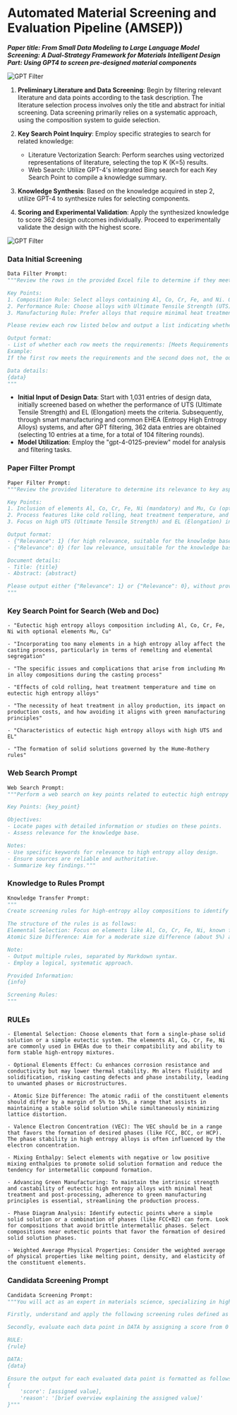 # Automated Material Screening and Evaluation Pipeline (AMSEP))

***Paper title: From Small Data Modeling to Large Language Model Screening: A Dual-Strategy Framework for Materials Intelligent Design***
***Part: Using GPT4 to screen pre-designed material components***

![GPT Filter](./imgs/GPT.png)

1. **Preliminary Literature and Data Screening**: Begin by filtering relevant literature and data points according to the task description. The literature selection process involves only the title and abstract for initial screening. Data screening primarily relies on a systematic approach, using the composition system to guide selection.

2. **Key Search Point Inquiry**: Employ specific strategies to search for related knowledge:
   - Literature Vectorization Search: Perform searches using vectorized representations of literature, selecting the top K (K=5) results.
   - Web Search: Utilize GPT-4's integrated Bing search for each Key Search Point to compile a knowledge summary.

1. **Knowledge Synthesis**: Based on the knowledge acquired in step 2, utilize GPT-4 to synthesize rules for selecting components.

2. **Scoring and Experimental Validation**: Apply the synthesized knowledge to score 362 design outcomes individually. Proceed to experimentally validate the design with the highest score.

![GPT Filter](./imgs/workflow.png)

### Data Initial Screening

``` python
Data Filter Prompt:
"""Review the rows in the provided Excel file to determine if they meet the requirements of key aspects of eutectic high entropy alloy design. Each row must be assessed to ensure it conforms to the specified key points. The entries should satisfy the following key points:

Key Points:
1. Composition Rule: Select alloys containing Al, Co, Cr, Fe, and Ni. Optionally include Mu and Cu. The possibility of forming eutectic high-entropy alloys in other systems should be evaluated.
2. Performance Rule: Choose alloys with Ultimate Tensile Strength (UTS) over 1000 MPa and Elongation (EL) above 15%. Additionally, considering the reliability of data, higher performance is always better.
3. Manufacturing Rule: Prefer alloys that require minimal heat treatment and cold rolling, in line with green manufacturing principles.

Please review each row listed below and output a list indicating whether each row meets these requirements, denoted as 1 (meets requirements) or 0 (does not meet requirements).

Output format:
- List of whether each row meets the requirements: [Meets Requirements for Row 1, Meets Requirements for Row 2, ...], 
Example:
If the first row meets the requirements and the second does not, the output should be [1, 0].

Data details:
{data}
"""
```
- **Initial Input of Design Data**: Start with 1,031 entries of design data, initially screened based on whether the performance of UTS (Ultimate Tensile Strength) and EL (Elongation) meets the criteria. Subsequently, through smart manufacturing and common EHEA (Entropy High Entropy Alloys) systems, and after GPT filtering, 362 data entries are obtained (selecting 10 entries at a time, for a total of 104 filtering rounds).
- **Model Utilization**: Employ the "gpt-4-0125-preview" model for analysis and filtering tasks.

### Paper Filter Prompt

``` python
Paper Filter Prompt:
"""Review the provided literature to determine its relevance to key aspects of eutectic high entropy alloy design. Add it to the knowledge base for inverse design rules if relevant. The literature should partially or fully relate to these key points:

Key Points:
1. Inclusion of elements Al, Co, Cr, Fe, Ni (mandatory) and Mu, Cu (optional) in the eutectic high entropy alloy.
2. Process features like cold rolling, heat treatment temperature, and time.
3. Focus on high UTS (Ultimate Tensile Strength) and EL (Elongation) in eutectic high entropy alloy design.

Output format:
- {"Relevance": 1} (for high relevance, suitable for the knowledge base)
- {"Relevance": 0} (for low relevance, unsuitable for the knowledge base)

Document details:
- Title: {title}
- Abstract: {abstract}

Please output either {"Relevance": 1} or {"Relevance": 0}, without providing reasons or restating the information from the document I provided.
"""
```

### Key Search Point for Search (Web and Doc)

```
- "Eutectic high entropy alloys composition including Al, Co, Cr, Fe, Ni with optional elements Mu, Cu" 

- "Incorporating too many elements in a high entropy alloy affect the casting process, particularly in terms of remelting and elemental segregation" 

- "The specific issues and complications that arise from including Mn in alloy compositions during the casting process" 

- "Effects of cold rolling, heat treatment temperature and time on eutectic high entropy alloys" 

- "The necessity of heat treatment in alloy production, its impact on production costs, and how avoiding it aligns with green manufacturing principles" 

- "Characteristics of eutectic high entropy alloys with high UTS and EL" 

- "The formation of solid solutions governed by the Hume-Rothery rules"

```
### Web Search Prompt

``` python
Web Search Prompt:
"""Perform a web search on key points related to eutectic high entropy alloy inverse design rules for inclusion in a targeted knowledge base.

Key Points: {key_point}

Objectives:
- Locate pages with detailed information or studies on these points.
- Assess relevance for the knowledge base.

Notes:
- Use specific keywords for relevance to high entropy alloy design.
- Ensure sources are reliable and authoritative.
- Summarize key findings."""
```

### Knowledge to Rules Prompt

``` python
Knowledge Transfer Prompt:
"""
Create screening rules for high-entropy alloy compositions to identify candidates for experimental validation, based on the provided information.

The structure of the rules is as follows:
Elemental Selection: Focus on elements like Al, Co, Cr, Fe, Ni, known for forming stable high-entropy mixtures.
Atomic Size Difference: Aim for a moderate size difference (about 5%) among elements to enhance stability and solid solution formation.

Note:
- Output multiple rules, separated by Markdown syntax.
- Employ a logical, systematic approach.

Provided Information:
{info}

Screening Rules:
"""
```

### RULEs
``` 
- Elemental Selection: Choose elements that form a single-phase solid solution or a simple eutectic system. The elements Al, Co, Cr, Fe, Ni are commonly used in EHEAs due to their compatibility and ability to form stable high-entropy mixtures. 

- Optional Elements Effect: Cu enhances corrosion resistance and conductivity but may lower thermal stability. Mn alters fluidity and solidification, risking casting defects and phase instability, leading to unwanted phases or microstructures.

- Atomic Size Difference: The atomic radii of the constituent elements should differ by a margin of 5% to 15%, a range that assists in maintaining a stable solid solution while simultaneously minimizing lattice distortion.

- Valence Electron Concentration (VEC): The VEC should be in a range that favors the formation of desired phases (like FCC, BCC, or HCP). The phase stability in high entropy alloys is often influenced by the electron concentration. 

- Mixing Enthalpy: Select elements with negative or low positive mixing enthalpies to promote solid solution formation and reduce the tendency for intermetallic compound formation.

- Advancing Green Manufacturing: To maintain the intrinsic strength and castability of eutectic high entropy alloys with minimal heat treatment and post-processing, adherence to green manufacturing principles is essential, streamlining the production process.

- Phase Diagram Analysis: Identify eutectic points where a simple solid solution or a combination of phases (like FCC+B2) can form. Look for compositions that avoid brittle intermetallic phases. Select compositions near eutectic points that favor the formation of desired solid solution phases. 

- Weighted Average Physical Properties: Consider the weighted average of physical properties like melting point, density, and elasticity of the constituent elements.
```
### Candidata Screening Prompt

``` python
Candidata Screening Prompt: 
"""You will act as an expert in materials science, specializing in high entropy alloys (HEAs). Your task is to analyze provided data points, which are based on specific screening rules for HEA components.

Firstly, understand and apply the following screening rules defined as RULE. These rules are crucial for evaluating the potential of each HEA component.

Secondly, evaluate each data point in DATA by assigning a score from 0 to 1, indicating its suitability for experimental validation in high-entropy alloys (HEAs). A score of 1 signifies high relevance. Include a short explanation for each score, focusing on pertinent scientific concepts and considering the complexities and potential results of the experimental process in HEAs.

RULE:
{rule}

DATA:
{data}

Ensure the output for each evaluated data point is formatted as follows, data calculations can be analyzed if necessary. Give me the output directly in the following format without any other information:
{
    'score': [assigned value],
    'reason': '[brief overview explaining the assigned value]'
}"""
```